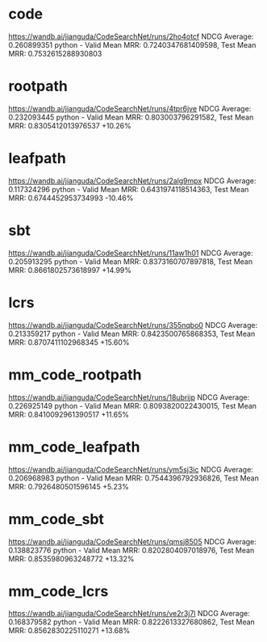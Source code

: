 # code

https://wandb.ai/jianguda/CodeSearchNet/runs/2ho4otcf
NDCG Average: 0.260899351
python - Valid Mean MRR: 0.7240347681409598, Test Mean MRR: 0.7532615288930803

# rootpath

https://wandb.ai/jianguda/CodeSearchNet/runs/4tpr6jve
NDCG Average: 0.232093445
python - Valid Mean MRR: 0.803003796291582, Test Mean MRR: 0.8305412013976537
+10.26%

# leafpath

https://wandb.ai/jianguda/CodeSearchNet/runs/2alg9mpx
NDCG Average: 0.117324296
python - Valid Mean MRR: 0.6431974118514363, Test Mean MRR: 0.6744452953734993
-10.46%

# sbt

https://wandb.ai/jianguda/CodeSearchNet/runs/11aw1h01
NDCG Average: 0.205913295
python - Valid Mean MRR: 0.8373160707897818, Test Mean MRR: 0.8661802573618997
+14.99%

# lcrs

https://wandb.ai/jianguda/CodeSearchNet/runs/355nqbo0
NDCG Average: 0.213359217
python - Valid Mean MRR: 0.8423500765868353, Test Mean MRR: 0.8707411102968345
+15.60%

# mm_code_rootpath

https://wandb.ai/jianguda/CodeSearchNet/runs/18ubrijp
NDCG Average: 0.226925149
python - Valid Mean MRR: 0.8093820022430015, Test Mean MRR: 0.8410092961390517
+11.65%

# mm_code_leafpath

https://wandb.ai/jianguda/CodeSearchNet/runs/ym5sj3ic
NDCG Average: 0.206968983
python - Valid Mean MRR: 0.7544396792936826, Test Mean MRR: 0.7926480501596145
+5.23%

# mm_code_sbt

https://wandb.ai/jianguda/CodeSearchNet/runs/qmsj8505
NDCG Average: 0.138823776
python - Valid Mean MRR: 0.8202804097018976, Test Mean MRR: 0.8535980963248772
+13.32%

# mm_code_lcrs

https://wandb.ai/jianguda/CodeSearchNet/runs/ve2r3j7l
NDCG Average: 0.168379582
python - Valid Mean MRR: 0.8222613327680862, Test Mean MRR: 0.8562830225110271
+13.68%
